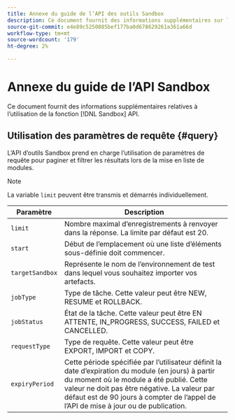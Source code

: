 ```yaml
---
title: Annexe du guide de l’API des outils Sandbox
description: Ce document fournit des informations supplémentaires sur l’utilisation de l’API Sandbox Tooling.
source-git-commit: e4e89c5250885bef177ba0d678629261a361a66d
workflow-type: tm+mt
source-wordcount: '179'
ht-degree: 2%

---
```



# Annexe du guide de l’API Sandbox

Ce document fournit des informations supplémentaires relatives à l’utilisation de la fonction [!DNL Sandbox] API.

## Utilisation des paramètres de requête {#query}

L’API d’outils Sandbox prend en charge l’utilisation de paramètres de requête pour paginer et filtrer les résultats lors de la mise en liste de modules.

>[!NOTE]
>
>La variable `limit` peuvent être transmis et démarrés individuellement.

| Paramètre | Description |
| --- | --- |
| `limit` | Nombre maximal d’enregistrements à renvoyer dans la réponse. La limite par défaut est 20. |
| `start` | Début de l’emplacement où une liste d’éléments sous-définie doit commencer. |
| `targetSandbox` | Représente le nom de l’environnement de test dans lequel vous souhaitez importer vos artefacts. |
| `jobType` | Type de tâche. Cette valeur peut être NEW, RESUME et ROLLBACK. |
| `jobStatus` | État de la tâche. Cette valeur peut être EN ATTENTE, IN_PROGRESS, SUCCESS, FAILED et CANCELLED. |
| `requestType` | Type de requête. Cette valeur peut être EXPORT, IMPORT et COPY. |
| `expiryPeriod ` | Cette période spécifiée par l’utilisateur définit la date d’expiration du module (en jours) à partir du moment où le module a été publié. Cette valeur ne doit pas être négative. La valeur par défaut est de 90 jours à compter de l’appel de l’API de mise à jour ou de publication. |
